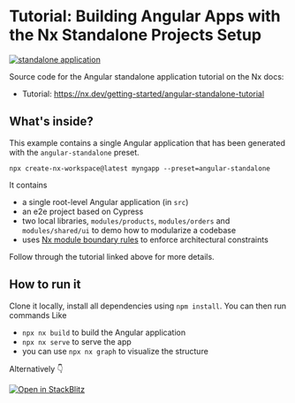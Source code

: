 # Tutorial: Building Angular Apps with the Nx Standalone Projects Setup

[![standalone application](https://img.shields.io/static/v1?label=Nx%20setup&message=standalone%20app&color=blue)](https://nx.dev/concepts/integrated-vs-package-based#standalone-applications)


Source code for the Angular standalone application tutorial on the Nx docs:
- Tutorial: https://nx.dev/getting-started/angular-standalone-tutorial

## What's inside?

This example contains a single Angular application that has been generated with the `angular-standalone` preset. 

```
npx create-nx-workspace@latest myngapp --preset=angular-standalone
```

It contains 

- a single root-level Angular application (in `src`)
- an e2e project based on Cypress
- two local libraries, `modules/products`, `modules/orders` and `modules/shared/ui` to demo how to modularize a codebase
- uses [Nx module boundary rules](https://nx.dev/core-features/enforce-project-boundaries) to enforce architectural constraints

Follow through the tutorial linked above for more details.

## How to run it

Clone it locally, install all dependencies using `npm install`. You can then run commands Like

- `npx nx build` to build the Angular application
- `npx nx serve` to serve the app
- you can use `npx nx graph` to visualize the structure

Alternatively 👇

[![Open in StackBlitz](https://developer.stackblitz.com/img/open_in_stackblitz.svg)](https://stackblitz.com/github.com/nrwl/nx-recipes/tree/main/angular-standalone?file=README.md)